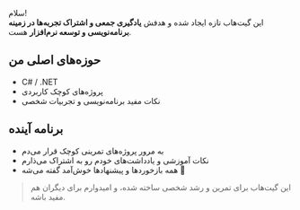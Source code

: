 سلام!  
این گیت‌هاب تازه ایجاد شده و هدفش **یادگیری جمعی و اشتراک تجربه‌ها در زمینه برنامه‌نویسی و توسعه نرم‌افزار** هست.  

## حوزه‌های اصلی من
- C# / .NET
- پروژه‌های کوچک کاربردی
- نکات مفید برنامه‌نویسی و تجربیات شخصی

## برنامه آینده
- به مرور پروژه‌های تمرینی کوچک قرار می‌دم
- نکات آموزشی و یادداشت‌های خودم رو به اشتراک می‌ذارم
- همه بازخوردها و پیشنهادها خوش‌آمد گفته می‌شه 🌟

> این گیت‌هاب برای تمرین و رشد شخصی ساخته شده، و امیدوارم برای دیگران هم مفید باشه.
